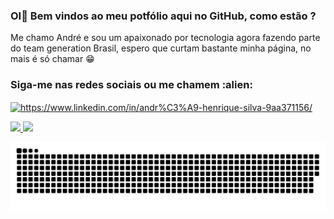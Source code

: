 ### OI👋 Bem vindos ao meu potfólio aqui no GitHub, como estão ?
Me chamo André e sou um apaixonado por tecnologia agora fazendo parte do team generation Brasil, espero que curtam bastante minha página,
no mais é só chamar 😁

<h3 align="left">Siga-me nas redes sociais ou me chamem :alien: </h3>
<p align="left">
<a href="https://www.linkedin.com/in/andr%C3%A9-henrique-silva-9aa371156/" target="blank"><img align="center" src="https://raw.githubusercontent.com/rahuldkjain/github-profile-readme-generator/master/src/images/icons/Social/linked-in-alt.svg" alt="https://www.linkedin.com/in/andr%C3%A9-henrique-silva-9aa371156/" height="30" width="40" /></a>
</p>


<div>
  <a href="https://github.com/AndreHOSilva">
  <img height="180em" src="https://github-readme-stats.vercel.app/api?username=AndreHOSilva&show_icons=true&theme=dracula&include_all_commits=true&count_private=true"/>
  <img height="180em" src="https://github-readme-stats.vercel.app/api/top-langs/?username=AndreHOSilva&layout=compact&langs_count=7&theme=dracula"/>
</div>
  
  
 ![Snake animation](https://github.com/AndreHOSilva/AndreHOSilva/blob/output/github-contribution-grid-snake.svg)
